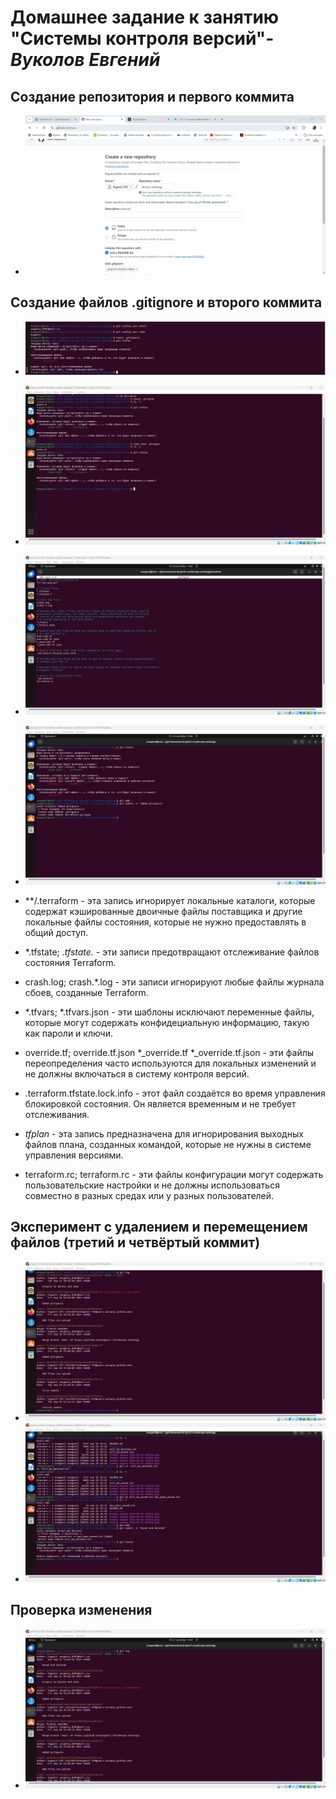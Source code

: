 # **Домашнее задание к занятию "Системы контроля версий"**-***Вуколов Евгений***

## **Создание репозитория и первого коммита**

- ![scrinshot](https://github.com/Evgenii-379/devops-netology/blob/main/Снимок%20экрана%202024-09-21%20163821.png)

## **Создание файлов .gitignore и второго коммита**

- ![scrinshot](https://github.com/Evgenii-379/devops-netology/blob/main/Снимок%20экрана%202024-09-20%20142228.png)
- ![scrinshot](https://github.com/Evgenii-379/devops-netology/blob/main/Снимок%20экрана%202024-09-20%20143503.png)
- ![scrinshot](https://github.com/Evgenii-379/devops-netology/blob/main/Снимок%20экрана%202024-09-20%20143619.png)
- ![scrinshot](https://github.com/Evgenii-379/devops-netology/blob/main/Снимок%20экрана%202024-09-20%20200629.png)


- **/.terraform - эта запись игнорирует локальные каталоги, которые содержат кэшированные двоичные файлы поставщика и другие локальные файлы состояния, которые не нужно предоставлять в общий доступ.

 
- *.tfstate; *.tfstate.* - эти записи предотвращают отслеживание файлов состояния Terraform.

- crash.log; crash.*.log - эти записи игнорируют любые файлы журнала сбоев, созданные Terraform.

- *.tfvars; 
  *.tfvars.json - эти шаблоны исключают переменные файлы, которые могут содержать конфидециальную информацию, такую как пароли и ключи.

- override.tf; 
  override.tf.json
  *_override.tf
  *_override.tf.json - эти файлы переопределения часто используются для локальных изменений и не должны включаться в систему контроля версий.

- .terraform.tfstate.lock.info - этот файл создаётся во время управления блокировкой состояния. Он является временным и не требует отслеживания.

- *tfplan* - эта запись предназначена для игнорирования выходных файлов плана, созданных командой, которые не нужны в системе управления версиями.

- terraform.rc;
 terraform.rc - эти файлы конфигурации могут содержать пользовательские настройки и не должны использоваться совместно в разных средах или у разных пользователей.
 

## **Эксперимент с удалением и перемещением файлов (третий и четвёртый коммит)**

- ![scrinshot](https://github.com/Evgenii-379/devops-netology/blob/main/Снимок%20экрана%202024-09-21%20112931.png)
- ![scrinshot](https://github.com/Evgenii-379/devops-netology/blob/main/Снимок%20экрана%202024-09-21%20150527.png)


## **Проверка изменения**

- ![scrinshot](https://github.com/Evgenii-379/devops-netology/blob/main/Снимок%20экрана%202024-09-21%20150751.png)

